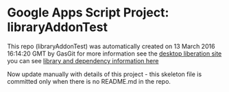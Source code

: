 # Google Apps Script Project: libraryAddonTest
This repo (libraryAddonTest) was automatically created on 13 March 2016 16:14:20 GMT by GasGit
for more information see the [desktop liberation site](http://ramblings.mcpher.com/Home/excelquirks/drivesdk/gettinggithubready "desktop liberation")
you can see [library and dependency information here](dependencies.md)

Now update manually with details of this project - this skeleton file is committed only when there is no README.md in the repo.